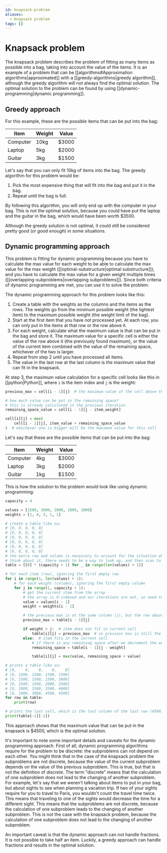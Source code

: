 ```yaml
---
id: knapsack-problem
aliases:
  - Knapsack problem
tags: []
---
```


# Knapsack problem

The knapsack problem describes the problem of fitting as many items as possible into a bag, taking into account the value of the items. It is an example of a problem that can be [[algorithms#Approximation algorithms|approximated]] with a [[greedy-algorithms|greedy algorithm]], although the greedy algorithm will not always find the optimal solution. The optimal solution to the problem can be found by using [[dynamic-programming|dynamic programming]].

## Greedy approach

For this example, these are the possible items that can be put into the bag:

| Item     | Weight | Value |
| -------- | ------ | ----- |
| Computer | 10kg   | $3000 |
| Laptop   | 5kg    | $2000 |
| Guitar   | 3kg    | $1500 |

Let's say that you can only fit 10kg of items into the bag. The greedy algorithm for this problem would be:

1. Pick the most expensive thing that will fit into the bag and put it in the bag.
2. Repeat until the bag is full.

By following this algorithm, you will only end up with the computer in your bag. This is not the optimal solution, because you could have put the laptop and the guitar in the bag, which would have been worth $3500.

Although the greedy solution is not optimal, it could still be considered pretty good (or _good enough_) in some situations.

## Dynamic programming approach

This problem is fitting for dynamic programming because you have to calculate the max value for each weight to be able to calculate the max value for the max weight ([[optimal-substructure|optimal substructure]]), and you have to calculate the max value for a given weight multiple times ([[overlapping-subproblems|overlapping subproblems]]). Since both criteria of dynamic programming are met, you can use it to solve the problem.

The dynamic programming approach for this problem looks like this:

1. Create a table with the weights as the columns and the items as the rows. The weights go from the minimum possible weight (the lightest item) to the maximum possible weight (the weight limit of the bag).
2. Start at the first item that you have not processed yet. At each row, you can only put in the items at that row or the row above it.
3. For each weight, calculate what the maximum value is that can be put in the bag and store it. The maximum value for a specific cell is either the value of the row above it (the previously found maximum), or the value of the current item combined with the value of the remaining space, whichever of the two is larger.
4. Repeat from step 2 until you have processed all items.
5. The value in the last row at the last column is the maximum value that can fit in the knapsack.

At step 3, the maximum value calculation for a specific cell looks like this in [[python|Python]], where `i` is the item index and `j` is the weight:

```python
previous_max = cell[i - 1][j]  # the maximum value of the cell above the current cell

# how much value can be put in the remaining space?
# this is already calculated in the previous iteration
remaining_space_value = cell[i - 1][j - item_weight]

cell[i][j] = max(
    cell[i - 1][j], item_value + remaining_space_value
)  # whichever one is bigger will be the maximum value for this cell
```

Let's say that these are the possible items that can be put into the bag:

| Item     | Weight | Value |
| -------- | ------ | ----- |
| Computer | 4kg    | $3000 |
| Laptop   | 3kg    | $2000 |
| Guitar   | 1kg    | $1500 |

This is how the solution to the problem would look like using dynamic programming:

```python
capacity = 4

values = [1500, 3000, 2000, 2000, 1000]
weights = [1, 4, 3, 1, 1]

# create a table like so;
# [0, 0, 0, 0, 0]
# [0, 0, 0, 0, 0]
# [0, 0, 0, 0, 0]
# [0, 0, 0, 0, 0]
# [0, 0, 0, 0, 0]
# [0, 0, 0, 0, 0]
# the extra row and column is necessary to account for the situation where you look at the row above the first row
# think about it, there needs to be a way to look up, and then scan to the left
table = [[0] * (capacity + 1) for _ in range(len(values) + 1)]

# for each item (row), ignoring the first empty row
for i in range(1, len(values) + 1):
    # for each weight (column), ignoring the first empty column
    for j in range(1, capacity + 1):
        # get the current item from the array
        # the array is 0-indexed and our iterations are not, so need to decrement i by 1
        value = values[i - 1]
        weight = weights[i - 1]

        # the previous max is at the same column (j), but the row above it (i - 1)
        previous_max = table[i - 1][j]

        if weight > j:  # item does not fit in current cell
            table[i][j] = previous_max  # so previous max is still the best value
        else:  # item fits in the current cell
            # if there is any remaining space after we decrement the weight of the item, how much is it worth?
            remaining_space = table[i - 1][j - weight]

            table[i][j] = max(value, remaining_space + value)

# prints a table like so:
# [0,    0,    0,    0,    0]
# [0, 1500, 1500, 1500, 1500]
# [0, 1500, 1500, 1500, 3000]
# [0, 1500, 1500, 2000, 3500]
# [0, 2000, 3500, 3500, 4000]
# [0, 1000, 3000, 4500, 4500]
for row in table:
    print(row)

# prints the last cell, which is the last column of the last row (4500)
print(table[-1][-1])
```

This approach shows that the maximum value that can be put in the knapsack is $4500, which is the optimal solution.

It's important to note some important details and caveats for the dynamic programming approach. First of all, dynamic programming algorithms require for the problem to be discrete: the subproblems can not depend on each other. You might think that in the case of the knapsack problem the subproblems are not discrete, because the value of the current subproblem depends on the value of the previous subproblem. This is true, but that is not the definition of _discrete_. The term "discrete" means that the calculation of one subproblem does not lead to the changing of another subproblem. For example, let's say that we weren't talking about items to put in your bag, but about sights to see when planning a vacation trip. If two of your sights require for you to travel to Paris, you wouldn't count the travel time twice. This means that traveling to one of the sights would decrease the time for a different sight. This means that the subproblems are not discrete, because the calculation of one subproblem leads to the changing of another subproblem. This is not the case with the knapsack problem, because the calculation of one subproblem does not lead to the changing of another subproblem.

An important caveat is that the dynamic approach can not handle fractions. It is not possible to take half an item. Luckily, a greedy approach can handle fractions and results in the optimal solution.
